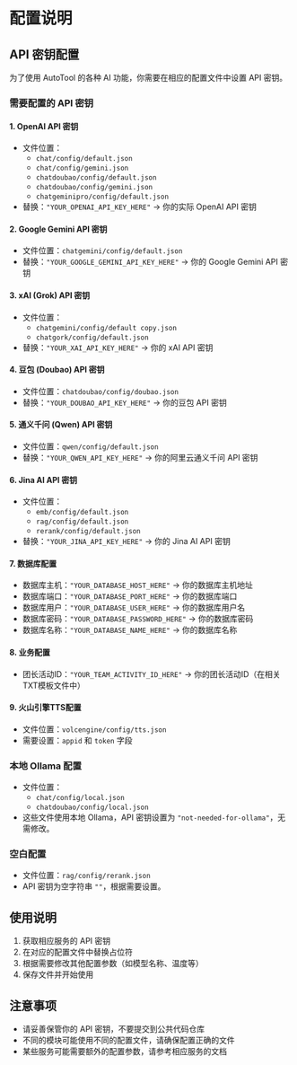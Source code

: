 # 配置说明

## API 密钥配置

为了使用 AutoTool 的各种 AI 功能，你需要在相应的配置文件中设置 API 密钥。

### 需要配置的 API 密钥

#### 1. OpenAI API 密钥
- 文件位置：
  - `chat/config/default.json`
  - `chat/config/gemini.json`
  - `chatdoubao/config/default.json`
  - `chatdoubao/config/gemini.json`
  - `chatgeminipro/config/default.json`
- 替换：`"YOUR_OPENAI_API_KEY_HERE"` → 你的实际 OpenAI API 密钥

#### 2. Google Gemini API 密钥
- 文件位置：`chatgemini/config/default.json`
- 替换：`"YOUR_GOOGLE_GEMINI_API_KEY_HERE"` → 你的 Google Gemini API 密钥

#### 3. xAI (Grok) API 密钥
- 文件位置：
  - `chatgemini/config/default copy.json`
  - `chatgork/config/default.json`
- 替换：`"YOUR_XAI_API_KEY_HERE"` → 你的 xAI API 密钥

#### 4. 豆包 (Doubao) API 密钥
- 文件位置：`chatdoubao/config/doubao.json`
- 替换：`"YOUR_DOUBAO_API_KEY_HERE"` → 你的豆包 API 密钥

#### 5. 通义千问 (Qwen) API 密钥
- 文件位置：`qwen/config/default.json`
- 替换：`"YOUR_QWEN_API_KEY_HERE"` → 你的阿里云通义千问 API 密钥

#### 6. Jina AI API 密钥
- 文件位置：
  - `emb/config/default.json`
  - `rag/config/default.json`
  - `rerank/config/default.json`
- 替换：`"YOUR_JINA_API_KEY_HERE"` → 你的 Jina AI API 密钥

#### 7. 数据库配置
- 数据库主机：`"YOUR_DATABASE_HOST_HERE"` → 你的数据库主机地址
- 数据库端口：`"YOUR_DATABASE_PORT_HERE"` → 你的数据库端口
- 数据库用户：`"YOUR_DATABASE_USER_HERE"` → 你的数据库用户名
- 数据库密码：`"YOUR_DATABASE_PASSWORD_HERE"` → 你的数据库密码
- 数据库名称：`"YOUR_DATABASE_NAME_HERE"` → 你的数据库名称

#### 8. 业务配置
- 团长活动ID：`"YOUR_TEAM_ACTIVITY_ID_HERE"` → 你的团长活动ID（在相关TXT模板文件中）

#### 9. 火山引擎TTS配置
- 文件位置：`volcengine/config/tts.json`
- 需要设置：`appid` 和 `token` 字段

### 本地 Ollama 配置
- 文件位置：
  - `chat/config/local.json`
  - `chatdoubao/config/local.json`
- 这些文件使用本地 Ollama，API 密钥设置为 `"not-needed-for-ollama"`，无需修改。

### 空白配置
- 文件位置：`rag/config/rerank.json`
- API 密钥为空字符串 `""`，根据需要设置。

## 使用说明

1. 获取相应服务的 API 密钥
2. 在对应的配置文件中替换占位符
3. 根据需要修改其他配置参数（如模型名称、温度等）
4. 保存文件并开始使用

## 注意事项

- 请妥善保管你的 API 密钥，不要提交到公共代码仓库
- 不同的模块可能使用不同的配置文件，请确保配置正确的文件
- 某些服务可能需要额外的配置参数，请参考相应服务的文档
